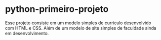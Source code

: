# python-primeiro-projeto
Esse projeto consiste em um modelo simples de currículo desenvolvido com HTML e CSS. 
Além de um modelo de site simples de faculdade ainda em desenvolvimento.
